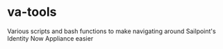 # va-tools
Various scripts and bash functions to make navigating around Sailpoint's Identity Now Appliance easier